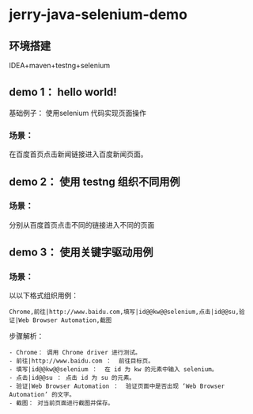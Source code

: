 # jerry-java-selenium-demo

## 环境搭建

IDEA+maven+testng+selenium

## demo 1： hello world!
基础例子： 使用selenium 代码实现页面操作
### 场景：
在百度首页点击新闻链接进入百度新闻页面。

## demo 2： 使用 testng 组织不同用例
### 场景：
分别从百度首页点击不同的链接进入不同的页面

## demo 3： 使用关键字驱动用例
### 场景：
以以下格式组织用例：
```
Chrome,前往|http://www.baidu.com,填写|id@@kw@@selenium,点击|id@@su,验证|Web Browser Automation,截图
```
步骤解析：
```
- Chrome： 调用 Chrome driver 进行测试。
- 前往|http://www.baidu.com ：  前往目标页。
- 填写|id@@kw@@selenium ：  在 id 为 kw 的元素中输入 selenium。
- 点击|id@@su ： 点击 id 为 su 的元素。
- 验证|Web Browser Automation ：  验证页面中是否出现 ‘Web Browser Automation’ 的文字。
- 截图： 对当前页面进行截图并保存。
```

